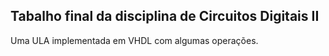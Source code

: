 ## Tabalho final da disciplina de Circuitos Digitais II

Uma ULA implementada em VHDL com algumas operações.
